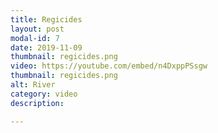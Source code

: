 ```yaml
---
title: Regicides
layout: post
modal-id: 7
date: 2019-11-09
thumbnail: regicides.png
video: https://youtube.com/embed/n4DxppPSsgw
thumbnail: regicides.png
alt: River
category: video
description: 

---
```


